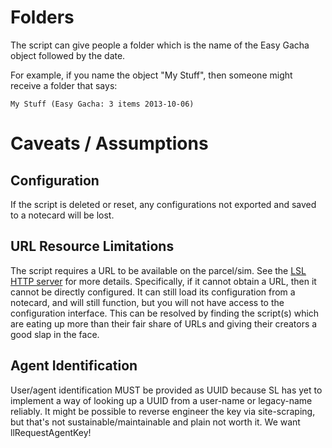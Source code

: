 # Folders #

The script can give people a folder which is the name of the Easy Gacha object
followed by the date.

For example, if you name the object "My Stuff", then someone might receive a
folder that says:

    My Stuff (Easy Gacha: 3 items 2013-10-06)

# Caveats / Assumptions #

## Configuration ##

If the script is deleted or reset, any configurations not exported and saved to
a notecard will be lost.

## URL Resource Limitations ##

The script requires a URL to be available on the parcel/sim.  See the [LSL HTTP
server](http://wiki.secondlife.com/wiki/LSL_http_server) for more details.
Specifically, if it cannot obtain a URL, then it cannot be directly configured.
It can still load its configuration from a notecard, and will still function,
but you will not have access to the configuration interface. This can be
resolved by finding the script(s) which are eating up more than their fair
share of URLs and giving their creators a good slap in the face.

## Agent Identification ##

User/agent identification MUST be provided as UUID because SL has yet to
implement a way of looking up a UUID from a user-name or legacy-name reliably.
It might be possible to reverse engineer the key via site-scraping, but that's
not sustainable/maintainable and plain not worth it. We want llRequestAgentKey!
